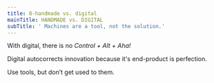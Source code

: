 ```yaml
---
title: 8-handmade vs. digital
mainTitle: HANDMADE vs. DIGITAL
subTitle: ' Machines are a tool, not the solution.'
---
```

<p>With digital,&nbsp;there is no <em>Control + Alt + Aha!</em>&nbsp;</p><p>Digital autocorrects innovation because it's end-product is perfection.&nbsp;</p><p> Use tools, but don’t get used to them.</p>